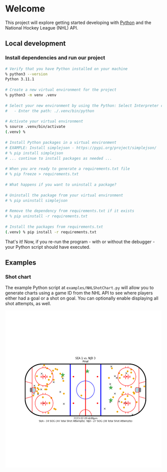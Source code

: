 # Welcome

This project will explore getting started developing with [Python](https://www.python.org) and the National Hockey League (NHL) API.

## Local development

### Install dependencies and run our project

```sh
# Verify that you have Python installed on your machine
% python3 --version
Python 3.11.1

# Create a new virtual environment for the project
% python3 -m venv .venv

# Select your new environment by using the Python: Select Interpreter command in VS Code
#   - Enter the path: ./.venv/bin/python

# Activate your virtual environment
% source .venv/bin/activate
(.venv) %

# Install Python packages in a virtual environment
# EXAMPLE: Install simplejson - https://pypi.org/project/simplejson/
# % pip install simplejson
# ... continue to install packages as needed ...

# When you are ready to generate a requirements.txt file
# % pip freeze > requirements.txt

# What happens if you want to uninstall a package?

# Uninstall the package from your virtual environment
# % pip uninstall simplejson

# Remove the dependency from requirements.txt if it exists
# % pip uninstall -r requirements.txt

# Install the packages from requirements.txt
(.venv) % pip install -r requirements.txt
```

That's it! Now, if you re-run the program - with or without the debugger - your Python script should have executed.

## Examples

### Shot chart

The example Python script at `examples/NHLShotChart.py` will allow you to generate charts using a game ID from the NHL API to see where players either had a goal or a shot on goal. You can optionally enable displaying all shot attempts, as well.

![./images/shot-chart-2022020824-2023-02-09_4:00pm-SEA-vs-NJD.png](./images/shot-chart-2022020824-2023-02-09_4:00pm-SEA-vs-NJD.png)
